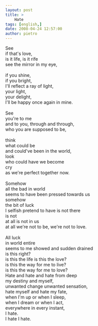 ```yaml
---
layout: post
title: >
    Hate
tags: [english,]
date: 2008-04-24 12:57:00
author: pietro
---
```

See<br/>if that's love,<br/>is it life, is it rife<br/>see the mirror in my eye,<br/><br/>if you shine,<br/>if you bright,<br/>I'll reflect a ray of light,<br/>your light,<br/>your delight,<br/>I'll be happy once again in mine.<br/><br/>See<br/>you're to me<br/>and to you, through and through,<br/>who you are supposed to be,<br/><br/>think<br/>what could be<br/>and could've been in the world,<br/>look<br/>who could have we become<br/>cry<br/>as we're perfect together now.<br/><br/>Somehow<br/>all the bad in world<br/>seems to have been pressed towards us<br/>somehow<br/>the bit of luck<br/>I selfish pretend to have is not there<br/>is not<br/>at all is not in us<br/>at all we're not to be, we're not to love.<br/><br/>All luck<br/>in world entire<br/>seems to me showed and sudden drained<br/>is this right?<br/>is this the life is this the love?<br/>is this the way for me to live?<br/>is this the way for me to love?<br/>Hate and hate and hate from deep<br/>my destiny and myself,<br/>unwanted change unwanted sensation,<br/>hate myself and hate my fate,<br/>when I'm up or when I sleep,<br/>when I dream or when I act,<br/>everywhere in every instant,<br/>I hate.<br/>I hate I hate.
